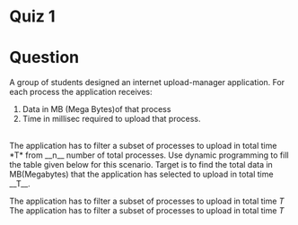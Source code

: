 # Quiz 1

# Question

A group of students designed an internet upload-manager application. For each  process the application receives: 
1. Data in MB (Mega Bytes)of that process 
2. Time in millisec required to upload that process.  
<br>
The application has to filter a subset of processes to upload in total time *T* from __n__ number of total processes. Use dynamic programming to fill the table given below for this scenario. Target is to find the total data in MB(Megabytes) that the application has selected to upload in total time __T__.

The application has to filter a subset of processes to upload in total time *T* The application has to filter a subset of processes to upload in total time *T* 
